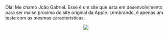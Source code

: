 Olá! Me chamo João Gabriel.
Esse é um site que esta em desenvolvimento para ser maisn proximo do site original da Apple.
Lembrando, é apenas um teste com as mesmas caracteristicas.
<p align="center">
    <img src="https://user-images.githubusercontent.com/57417305/91514755-f24fcb00-e8bd-11ea-9492-7a3850e0d319.gif">
</p>


